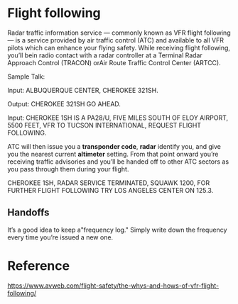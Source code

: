 # Flight following

Radar traffic information service — commonly known as VFR flight following — is a service provided by air traffic control (ATC) and available to all VFR pilots which can enhance your flying safety. While receiving flight following, you’ll bein radio contact with a radar controller at a Terminal Radar Approach Control (TRACON) orAir Route Traffic Control Center (ARTCC).


Sample Talk:

Input: ALBUQUERQUE CENTER, CHEROKEE 321SH.

Output: CHEROKEE 321SH GO AHEAD.

Input: CHEROKEE 1SH IS A PA28/U, FIVE MILES SOUTH OF ELOY AIRPORT, 5500 FEET, VFR TO TUCSON INTERNATIONAL, REQUEST FLIGHT FOLLOWING.


ATC will then issue you a **transponder code**, **radar** identify you, and give you the nearest current **altimeter** setting. From that point onward you’re receiving traffic advisories and you’ll be handed off to other ATC sectors as you pass through them during your flight.

CHEROKEE 1SH, RADAR SERVICE TERMINATED, SQUAWK 1200, FOR FURTHER FLIGHT FOLLOWING TRY LOS ANGELES CENTER ON 125.3.

## Handoffs

It’s a good idea to keep a"frequency log." Simply write down the frequency every time you’re issued a new one.




# Reference
https://www.avweb.com/flight-safety/the-whys-and-hows-of-vfr-flight-following/

